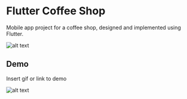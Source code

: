 # Flutter Coffee Shop

Mobile app project for a coffee shop, designed and implemented using Flutter.

![alt text](https://s3-alpha.figma.com/hub/file/3316525207/4d89d35b-8427-45f9-a64c-f2cd18a877bf-cover.png)
## Demo

Insert gif or link to demo

![alt text](https://s3-alpha.figma.com/hub/file/3316525207/4d89d35b-8427-45f9-a64c-f2cd18a877bf-cover.png)
